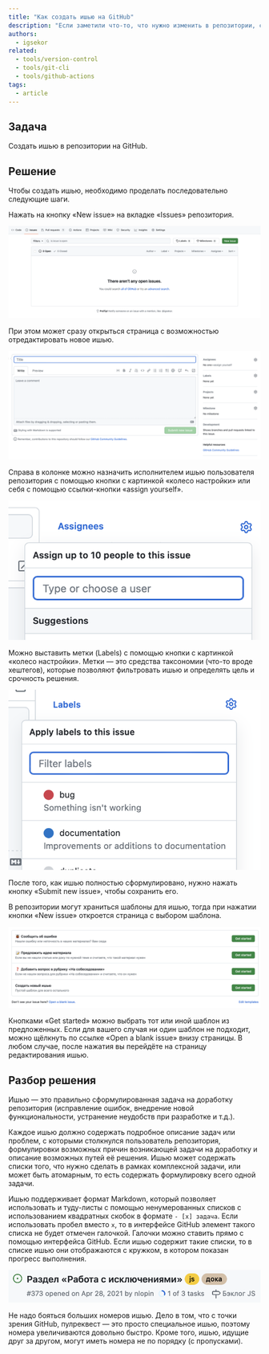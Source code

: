 ```yaml
---
title: "Как создать ишью на GitHub"
description: "Если заметили что-то, что нужно изменить в репозитории, создайте ишью."
authors:
  - igsekor
related:
  - tools/version-control
  - tools/git-cli
  - tools/github-actions
tags:
  - article
---
```


## Задача

Создать ишью в репозитории на GitHub.

## Решение

Чтобы создать ишью, необходимо проделать последовательно следующие шаги.

Нажать на кнопку «New issue» на вкладке «Issues» репозитория.

![Список всех ишью репозитория. Нажмите кнопку, чтобы создать новое. Описание выше.](images/issues-list.png)

При этом может сразу открыться страница с возможностью отредактировать новое ишью.

![Редактирование нового ишью. Описание выше.](images/new-issue-editing.png)

Справа в колонке можно назначить исполнителем ишью пользователя репозитория с помощью кнопки c картинкой «колесо настройки» или себя с помощью ссылки-кнопки «assign yourself».

![Назначьте исполнителя ишью. Описание выше.](images/issue-assignees.png)

Можно выставить метки (Labels) с помощью кнопки c картинкой «колесо настройки». Метки — это средства таксономии (что-то вроде хештегов), которые позволяют фильтровать ишью и определять цель и срочность решения.

![Выберете метки для удобства работы и категоризации. Описание выше.](images/issue-labels.png)

После того, как ишью полностью сформулировано, нужно нажать кнопку «Submit new issue», чтобы сохранить его.

В репозитории могут храниться шаблоны для ишью, тогда при нажатии кнопки «New issue» откроется страница с выбором шаблона.

![Список шаблонов для ишью. Описание выше.](images/issue-templates.png)

Кнопками «Get started» можно выбрать тот или иной шаблон из предложенных. Если для вашего случая ни один шаблон не подходит, можно щёлкнуть по ссылке «Open a blank issue» внизу страницы. В любом случае, после нажатия вы перейдёте на страницу редактирования ишью.

## Разбор решения

Ишью — это  правильно сформулированная задача на доработку репозитория (исправление ошибок, внедрение новой функциональности, устранение неудобств при разработке и т.д.).

Каждое ишью должно содержать подробное описание задач или проблем, с которыми  столкнулся пользователь репозитория, формулировки возможных причин возникающей задачи на доработку и описание возможных путей её решения. Ишью может содержать списки того, что нужно сделать в рамках комплексной задачи, или может быть атомарным, то есть содержать формулировку всего одной задачи.

Ишью поддерживает формат Markdown, который позволяет использовать и туду-листы с помощью ненумерованных списков с использованием квадратных скобок в формате `- [x] задача`. Если использовать пробел вместо `x`, то в интерфейсе GitHub элемент такого списка не будет отмечен галочкой. Галочки можно ставить прямо с помощью интерфейса GitHub. Если ишью содержит такие списки, то в списке ишью они отображаются с кружком, в котором показан прогресс выполнения.

![Как выглядит ишью в списке, если в описании есть туду-лист. Описание выше.](images/issue-item-in-list.png)

Не надо бояться больших номеров ишью. Дело в том, что с точки зрения GitHub, пулреквест — это просто специальное ишью, поэтому номера увеличиваются довольно быстро. Кроме того, ишью, идущие друг за другом, могут иметь номера не по порядку (с пропусками).
